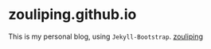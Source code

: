 # zouliping.github.io
This is my personal blog, using `Jekyll-Bootstrap`.
[zouliping](http://echo.vars.me)
